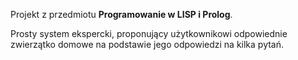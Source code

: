 Projekt z przedmiotu **Programowanie w LISP i Prolog**.

Prosty system ekspercki, proponujący użytkownikowi odpowiednie zwierzątko domowe na podstawie jego odpowiedzi na kilka pytań.
